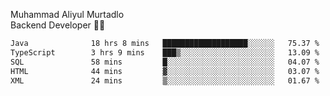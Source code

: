 Muhammad Aliyul Murtadlo
<br>
Backend Developer 👨‍💻
<br>
<!--START_SECTION:waka-->

```txt
Java              18 hrs 8 mins   ███████████████████░░░░░░   75.37 %
TypeScript        3 hrs 9 mins    ███▒░░░░░░░░░░░░░░░░░░░░░   13.09 %
SQL               58 mins         █░░░░░░░░░░░░░░░░░░░░░░░░   04.07 %
HTML              44 mins         ▓░░░░░░░░░░░░░░░░░░░░░░░░   03.07 %
XML               24 mins         ▒░░░░░░░░░░░░░░░░░░░░░░░░   01.67 %
```

<!--END_SECTION:waka-->
